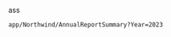 ﻿---
Title: "Interactive Markdown: The Next Generation Reporting"
Abstract: >
  Interactive markdown is the future of software engineering. With the introduction of AI in software engineering, 
  the main job of humans will be to compose different parts and review the quality. Executable markdown facilitates this process.
Thumbnail: "images/InteractiveMarkdown.png"
VideoUrl: "https://www.youtube.com/embed/6J16W9qcZFY?si=HYe9Oh1wEveqAsJK"
VideoDuration: "00:14:42"
VideoTitle: "Interactive Markdown: The Next Generation Reporting"
VideoTagLine: "Make your Reports Interactive"
VideoTranscript: "transcripts/Interactive Markdown.txt"
Published: "2025-08-24"
Authors:
  - "Roland Bürgi"
Tags:
  - "Documentation"
  - "Conceptual"
  - "Markdown"
---
ass
```layout --show-header
app/Northwind/AnnualReportSummary?Year=2023
```
